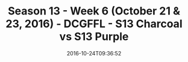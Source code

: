 ---
title: Season 13 - Week 6 (October 21 & 23, 2016) - DCGFFL - S13 Charcoal vs S13 Purple
teams-score:
- team: _teams/s13-charcoal.md
  score:
- team: _teams/s13-purple.md
  score: 6
mvp: A. Robbins (Charcoal); J. Fuglesten (Purple)
game-ball: M. Weir (Charcoal); M. Scuzzarella (Purple)
sportsperson: ''
season: 13
week: 6
date: '2016-10-24T09:36:52'
pageid: season-13-week-6-october-21-23-2016-4813-vs-4825
---